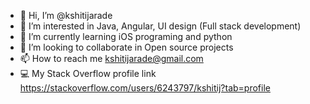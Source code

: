 - 👋 Hi, I’m @kshitijarade
- 👀 I’m interested in Java, Angular, UI design (Full stack development)
- 🌱 I’m currently learning iOS programing and python
- 💞️ I’m looking to collaborate in Open source projects
- 📫 How to reach me kshitijarade@gmail.com
- 💻 My Stack Overflow profile link https://stackoverflow.com/users/6243797/kshitij?tab=profile

<!---
kshitijarade/kshitijarade is a ✨ special ✨ repository because its `README.md` (this file) appears on your GitHub profile.
You can click the Preview link to take a look at your changes.
--->
